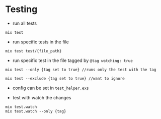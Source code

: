 # Testing
- run all tests
```
mix test
```
- run specific tests in the file
```
mix test test/{file_path}
```
- run specific test in the file tagged by `@tag watching: true`
```
mix test --only {tag set to true} //runs only the test with the tag

mix test --exclude {tag set to true} //want to ignore
```
- config can be set in `test_helper.exs`

- test with watch the changes
```
mix test.watch
mix test.watch --only {tag}
```